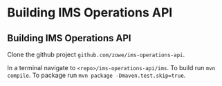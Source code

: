 # Building IMS Operations API

## Building IMS Operations API

Clone the github project `github.com/zowe/ims-operations-api`.

In a terminal navigate to `<repo>/ims-operations-api/ims`. 
To build run `mvn compile`.
To package run `mvn package -Dmaven.test.skip=true`.


